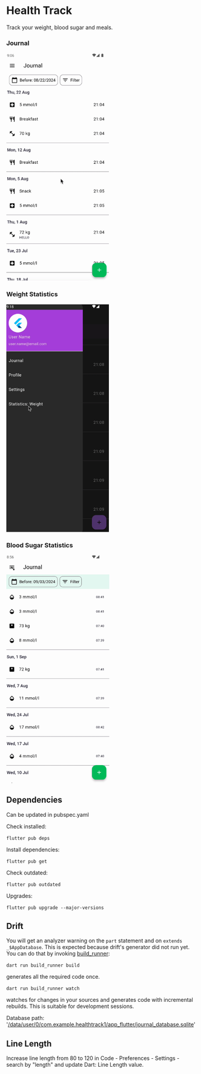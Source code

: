 # Health Track

Track your weight, blood sugar and meals.

### Journal

<img src="demo/alpha0_2_journal_theme.gif" height="600">

### Weight Statistics

<img src="demo/alpha0_3_weight_statistics.gif" height="600">

### Blood Sugar Statistics

<img src="demo/alpha0_4_sugar_statistics.gif" height="600">

## Dependencies

Can be updated in pubspec.yaml

Check installed:

```
flutter pub deps
```

Install dependencies:

```
flutter pub get
```

Check outdated:

```
flutter pub outdated
```

Upgrades:

```
flutter pub upgrade --major-versions
```

## Drift

You will get an analyzer warning on the `part` statement and on `extends _$AppDatabase`. This is expected because drift's generator did not run yet. You can do that by invoking [build_runner](https://pub.dev/packages/build_runner):

```
dart run build_runner build
```

generates all the required code once.

```
dart run build_runner watch
```

watches for changes in your sources and generates code with incremental rebuilds. This is suitable for development sessions.

Database path: '[/data/user/0/com.example.healthtrack1/app_flutter/journal_database.sqlite]()'

## Line Length

Increase line length from 80 to 120 in Code - Preferences - Settings - search by "length" and update Dart: Line Length value.


